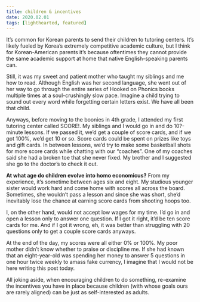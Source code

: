 ```yaml
---
title: children & incentives
date: 2020.02.01
tags: [lighthearted, featured]
---
```


It’s common for Korean parents to send their children to tutoring centers. It’s likely fueled by Korea’s extremely competitive academic culture, but I think for Korean-American parents it’s because oftentimes they cannot provide the same academic support at home that native English-speaking parents can.

Still, it was my sweet and patient mother who taught my siblings and me how to read. Although English was her second language, she went out of her way to go through the entire series of Hooked on Phonics books multiple times at a soul-crushingly slow pace. Imagine a child trying to sound out every word while forgetting certain letters exist. We have all been that child.

Anyways, before moving to the boonies in 4th grade, I attended my first tutoring center called SCORE!. My siblings and I would go in and do 10?-minute lessons. If we passed it, we’d get a couple of score cards, and if we got 100%, we’d get 10 or so. Score cards could be spent on prizes like toys and gift cards. In between lessons, we’d try to make some basketball shots for more score cards while chatting with our “coaches”. One of my coaches said she had a broken toe that she never fixed. My brother and I suggested she go to the doctor’s to check it out.

**At what age do children evolve into homo economicus?** From my experience, it’s sometime between ages six and eight. My studious younger sister would work hard and come home with scores all across the board. Sometimes, she wouldn’t pass a lesson and since she was short, she’d inevitably lose the chance at earning score cards from shooting hoops too.

I, on the other hand, would not accept low wages for my time. I’d go in and open a lesson only to answer one question. If I got it right, it’d be ten score cards for me. And if I got it wrong, eh, it was better than struggling with 20 questions only to get a couple score cards anyways.

At the end of the day, my scores were all either 0% or 100%. My poor mother didn’t know whether to praise or discipline me. If she had known that an eight-year-old was spending her money to answer 5 questions in one hour twice weekly to amass fake currency, I imagine that I would not be here writing this post today.

All joking aside, when encouraging children to do something, re-examine the incentives you have in place because children (with whose goals ours are rarely aligned) can be just as self-interested as adults.
